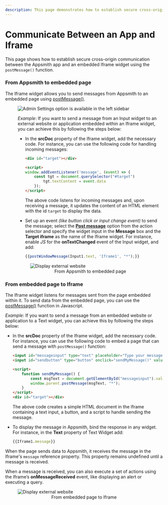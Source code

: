 ```yaml
---
description: This page demonstrates how to establish secure cross-origin communication between the Appsmith app and an embedded Iframe widget. 
---
```

# Communicate Between an App and Iframe

This page shows how to establish secure cross-origin communication between the Appsmith app and an embedded Iframe widget using the `postMessage()` function.

### From Appsmith to embedded page

The Iframe widget allows you to send messages from Appsmith to an embedded page using [postMessage()](https://developer.mozilla.org/en-US/docs/Web/API/Window/postMessage).

<figure>
  <img src="/img/postmessage_child_incoming.png" style= {{width:"500px", height:"auto"}} alt="Admin Settings option is available in the left sidebar"/>
  <figcaption align = "center"><i></i></figcaption>
</figure>

<dd>

*Example*: If you want to send a message from an Input widget to an external website or application embedded within an Iframe widget, you can achieve this by following the steps below:

* In the **srcDoc** property of the Iframe widget, add the necessary code. For instance, you can use the following code for handling incoming messages:

    ```html
    <div id="target"></div>

    <script>
    window.addEventListener('message', (event) => {
        const tgt = document.querySelector("#target")
            tgt.textContent = event.data
        });
    </script>
    ```

    The above code listens for incoming messages and, upon receiving a message, it updates the content of an HTML element with the id `target` to display the data.

* Set up an event *(like button click or input change event)* to send the message; select the [**Post message**](/reference/appsmith-framework/widget-actions/post-message) option from the action selector and specify the widget input in the **Message** box and the **Target iframe** as the name of the Iframe widget. For instance, enable *JS* for the **onTextChanged** event of the Input widget, and add:

    ```js
    {{postWindowMessage(Input1.text, 'Iframe1', "*");}}
    ```


<figure>
  <img src="/img/fromapptoiframe-1.gif" style= {{width:"700px", height:"auto"}} alt="Display external website"/>
  <figcaption align = "center"><i></i>From Appsmith to embedded page</figcaption>
</figure>

</dd>

### From embedded page to Iframe

The Iframe widget listens for messages sent from the page embedded within it. To send data from the embedded page, you can use the [postMessage()](https://developer.mozilla.org/en-US/docs/Web/API/Window/postMessage) function in Javascript. 

*Example*: If you want to send a message from an embedded website or application to a Text widget, you can achieve this by following the steps below:

* In the **srcDoc** property of the Iframe widget, add the necessary code. For instance, you can use the following code to embed a page that can send a message with `postMessage()` function:

    ```html
    <input id="messageinput" type="text" placeholder="Type your message here..."></input>
    <input id="sendbutton" type="button" onclick="sendMyMessage()" value="SEND" />

    <script>
        function sendMyMessage() {
            const msgText = document.getElementById("messageinput").value;
            window.parent.postMessage(msgText, "*");
        }
    </script>
    <div id="target"></div>
    ```

    The above code creates a simple HTML document in the Iframe containing a text input, a button, and a script to handle sending the message.

* To display the message in Appsmith, bind the response in any widget. For instance, in the **Text** property of Text Widget add:

   ```js
   {{Iframe1.message}}
   ```
When the page sends data to Appsmith, it receives the message in the Iframe's `message` reference property. This property remains undefined until a message is received.

When a message is received, you can also execute a set of actions using the Iframe’s **onMessageReceived** event, like displaying an alert or executing a query.

<figure>
  <img src="/img/iframe-2-.gif" style= {{width:"700px", height:"auto"}} alt="Display external website"/>
  <figcaption align = "center"><i></i>From embedded page to Iframe</figcaption>
</figure>

